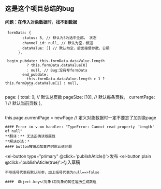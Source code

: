 ## 这是这个项目总结的bug
#### 问题：在传入对象数据时，找不到数据
```
 formData: {
        status: 5, // 默认为5为选中全部， 状态
        channel_id: null, // 默认为空，频道
        dataValue: [] // 默认为空，后面接受参数，日期
      },
```
```
 begin_pubdate: this.formData.dataValue.length
          ? this.formData.dataValue[0]
          : null, // Bug:没有写formData
        end_pubdate:
          this.formData.dataValue.length > 1 ? this.formData.dataValue[1] : null,
          ```
```
page: {
        total: 0, // 默认总页数
        pageSize: [10], // 默认每条页数，
        currentPage: 1 // 默认当前页数
      },
```
```
this.page.currentPage = newPage // 定义对象数据时一定不要忘了加对象page
```
#### Error in v-on handler: "TypeError: Cannot read property 'length' of null"
**翻译：** 无法正确读取属性
**解决办法：*
#### button按钮添加事件时默认值问题
```
 <el-button type="primary" @click='publishAticle()'>发布</el-button>
 <el-button plain @click='publishAticle(true)'>存入草稿</el-button>
```
不写括号代表有默认形参，加上括号代表为null==>false

####  Object.keys(对象)将对象的属性遍历生成数组
